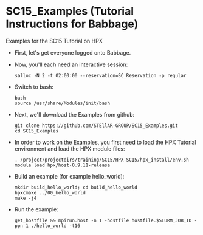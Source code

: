 # SC15_Examples (Tutorial Instructions for Babbage)

Examples for the SC15 Tutorial on HPX

- First, let's get everyone logged onto Babbage.

- Now, you'll each need an interactive session:

  ```
  salloc -N 2 -t 02:00:00 --reservation=SC_Reservation -p regular
  ```

- Switch to bash:

  ```
  bash
  source /usr/share/Modules/init/bash
  ```

- Next, we'll download the Examples from github:

  ```
  git clone https://github.com/STEllAR-GROUP/SC15_Examples.git  
  cd SC15_Examples
  ```

- In order to work on the Examples, you first need to load the HPX Tutorial environment and load the HPX module files:

  ```
  . /project/projectdirs/training/SC15/HPX-SC15/hpx_install/env.sh
  module load hpx/host-0.9.11-release
  ```

- Build an example (for example hello_world):

  ```
  mkdir build_hello_world; cd build_hello_world
  hpxcmake ../00_hello_world
  make -j4
  ```

- Run the example:
  
  ```
  get_hostfile && mpirun.host -n 1 -hostfile hostfile.$SLURM_JOB_ID -ppn 1 ./hello_world -t16 
  ```


